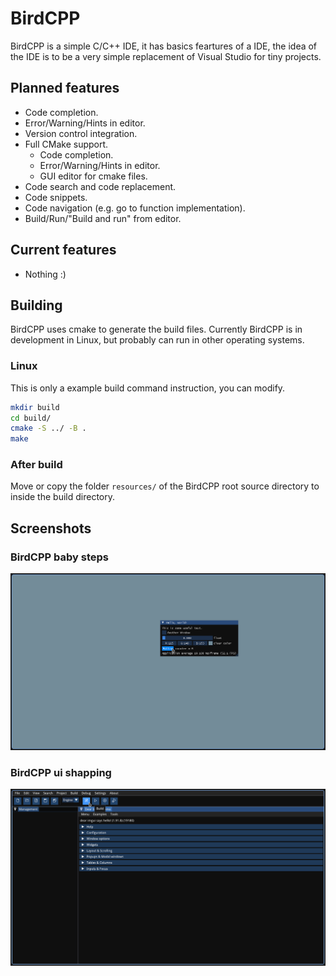 # BirdCPP
BirdCPP is a simple C/C++ IDE, it has basics feartures of a IDE, the idea of the IDE is to be a very simple replacement of Visual Studio for tiny projects.

## Planned features
- Code completion.
- Error/Warning/Hints in editor.
- Version control integration.
- Full CMake support.
  - Code completion.
  - Error/Warning/Hints in editor.
  - GUI editor for cmake files.
- Code search and code replacement.
- Code snippets.
- Code navigation (e.g. go to function implementation).
- Build/Run/"Build and run" from editor.

## Current features
- Nothing :)

## Building
BirdCPP uses cmake to generate the build files. Currently BirdCPP is in development in Linux, but probably can run in other operating systems.

### Linux
This is only a example build command instruction, you can modify.

```bash
mkdir build
cd build/
cmake -S ../ -B .
make
```

### After build
Move or copy the folder `resources/` of the BirdCPP root source directory to inside the build directory.

## Screenshots

### BirdCPP baby steps
![BirdCPP initial stage](github_resources/screenshots/initial_stage.png)

### BirdCPP ui shapping
![BirdCPP ui shapping](github_resources/screenshots/20250208_21h01m07s_grim.png)
